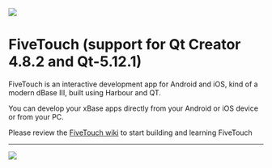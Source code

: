 [![](https://bitbucket.org/fivetech/screenshots/downloads/fivetech_logo.gif)](http://www.fivetechsoft.com "FiveTech Software")

# FiveTouch (support for Qt Creator 4.8.2 and Qt-5.12.1)

FiveTouch is an interactive development app for Android and iOS, kind of a modern dBase III, built using Harbour and QT.

You can develop your xBase apps directly from your Android or iOS device or from your PC.

Please review the [FiveTouch wiki](https://github.com/FiveTechSoft/fivetouch/wiki) to start building and learning FiveTouch

***
[![](https://bitbucket.org/fivetech/screenshots/downloads/harbour.jpg)](https://harbour.github.io "The Harbour Project")

